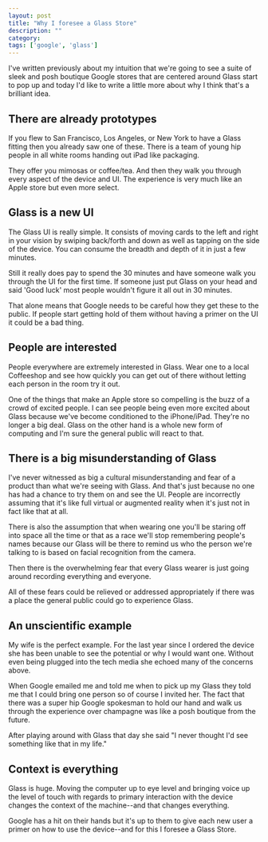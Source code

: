 ```yaml
---
layout: post
title: "Why I foresee a Glass Store"
description: ""
category: 
tags: ['google', 'glass']
---
```

I've written previously about my intuition that we're going to see a suite of
sleek and posh boutique Google stores that are centered around Glass start to
pop up and today I'd like to write a little more about why I think that's a
brilliant idea.

## There are already prototypes

If you flew to San Francisco, Los Angeles, or New York to have a Glass fitting
then you already saw one of these. There is a team of young hip people in all
white rooms handing out iPad like packaging.

They offer you mimosas or coffee/tea. And then they walk you through every
aspect of the device and UI. The experience is very much like an Apple store but
even more select.

## Glass is a new UI

The Glass UI is really simple. It consists of moving cards to the left and right
in your vision by swiping back/forth and down as well as tapping on the side of
the device. You can consume the breadth and depth of it in just a few minutes.

Still it really does pay to spend the 30 minutes and have someone walk you
through the UI for the first time. If someone just put Glass on your head and
said 'Good luck' most people wouldn't figure it all out in 30 minutes.

That alone means that Google needs to be careful how they get these to the
public. If people start getting hold of them without having a primer on the UI
it could be a bad thing.

## People are interested

People everywhere are extremely interested in Glass. Wear one to a local
Coffeeshop and see how quickly you can get out of there without letting each
person in the room try it out.

One of the things that make an Apple store so compelling is the buzz of a crowd
of excited people. I can see people being even more excited about Glass because
we've become conditioned to the iPhone/iPad. They're no longer a big deal. Glass
on the other hand is a whole new form of computing and I'm sure the general
public will react to that.

## There is a big misunderstanding of Glass

I've never witnessed as big a cultural misunderstanding and fear of a product
than what we're seeing with Glass. And that's just because no one has had a
chance to try them on and see the UI. People are incorrectly assuming that it's
like full virtual or augmented reality when it's just not in fact like that at
all.

There is also the assumption that when wearing one you'll be staring off into
space all the time or that as a race we'll stop remembering people's names
because our Glass will be there to remind us who the person we're talking to is
based on facial recognition from the camera.

Then there is the overwhelming fear that every Glass wearer is just going around
recording everything and everyone.

All of these fears could be relieved or addressed appropriately if there was a
place the general public could go to experience Glass.

## An unscientific example

My wife is the perfect example. For the last year since I ordered the device
she has been unable to see the potential or why I would want one. Without even
being plugged into the tech media she echoed many of the concerns above.

When Google emailed me and told me when to pick up my Glass they told me that I
could bring one person so of course I invited her. The fact that there was a
super hip Google spokesman to hold our hand and walk us through the experience
over champagne was like a posh boutique from the future.

After playing around with Glass that day she said "I never thought I'd see
something like that in my life."

## Context is everything

Glass is huge. Moving the computer up to eye level and bringing voice up the
level of touch with regards to primary interaction with the device changes the
context of the machine--and that changes everything.

Google has a hit on their hands but it's up to them to give each new user a
primer on how to use the device--and for this I foresee a Glass Store.
